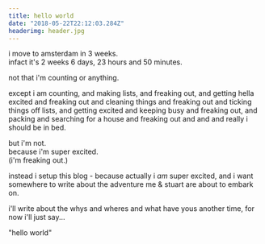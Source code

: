 ```yaml
---
title: hello world
date: "2018-05-22T22:12:03.284Z"
headerimg: header.jpg 
---
```


i move to amsterdam in 3 weeks.  
infact it's 2 weeks 6 days, 23 hours and 50 minutes.

not that i'm counting or anything.

except i am counting, and making lists, and freaking out, and getting 
hella excited and freaking out and cleaning things and freaking out and 
ticking things off lists, and getting excited and keeping busy and 
freaking out, and packing and searching for a house and freaking out 
and and and really i should be in bed.

but i'm not.  
because i'm super excited.  
(i'm freaking out.)

instead i setup this blog - because actually i _am_ super excited, and
i want somewhere to write about the adventure me & stuart are about to
embark on.

i'll write about the whys and wheres and what have yous another time, 
for now i'll just say...

"hello world" 
